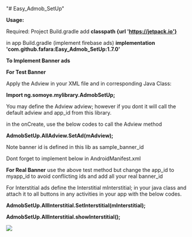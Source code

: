 "# Easy_Admob_SetUp" 

<b>Usage:</b>

Required:
 Project Build.gradle
 add 
 <b>classpath {url 'https://jetpack.io'}</b>

in app Build.gradle (implement firebase ads)
<b>implementation 'com.github.fafara:Easy_Admob_SetUp:1.7.0'</b>


<b>To Implement Banner ads</b>

<b>For Test Banner</b>

Apply the Adview in your XML file
and in corresponding Java Class:

<b>Import ng.somoye.mylibrary.AdmobSetUp;</b>

You may define the Adview adview; however if you dont it will call the default adview and app_id from this library.

in the onCreate, use the below codes to call the Adview method

<b>AdmobSetUp.AllAdview.SetAd(mAdview);</b>

Note banner id is defined in this lib as sample_banner_id


Dont forget to implement below in AndroidManifest.xml

<meta-data
            android:name="com.google.android.gms.ads.APPLICATION_ID"
            android:value="@string/app_id" />
            
<b>For Real Banner</b>
use the above test method but change the app_id to myapp_id to avoid conflicting ids
and add all your real banner_id

For Interstitial ads
define the 
Interstitial mInterstitial;
in your java class and attach it to all buttons in any activities in your app with the below codes.

<b>AdmobSetUp.AllInterstitial.SetInterstitial(mInterstitial);</b>

<b>AdmobSetUp.AllInterstitial.showInterstitial();</b>


[![](https://jitpack.io/v/fafara/Easy_Admob_SetUp.svg)](https://jitpack.io/#fafara/Easy_Admob_SetUp)
